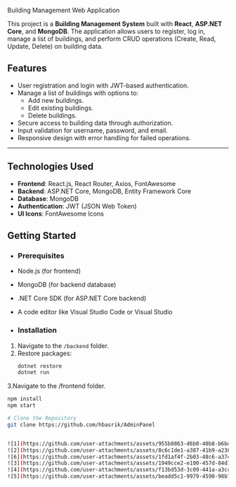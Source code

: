 Building Management Web Application

This project is a **Building Management System** built with **React**, **ASP.NET Core**, and **MongoDB**. The application allows users to register, log in, manage a list of buildings, and perform CRUD operations (Create, Read, Update, Delete) on building data.

## Features
- User registration and login with JWT-based authentication.
- Manage a list of buildings with options to:
  - Add new buildings.
  - Edit existing buildings.
  - Delete buildings.
- Secure access to building data through authorization.
- Input validation for username, password, and email.
- Responsive design with error handling for failed operations.

---

## Technologies Used
- **Frontend**: React.js, React Router, Axios, FontAwesome
- **Backend**: ASP.NET Core, MongoDB, Entity Framework Core
- **Database**: MongoDB
- **Authentication**: JWT (JSON Web Token)
- **UI Icons**: FontAwesome Icons

## Getting Started
- ### Prerequisites
- Node.js (for frontend)
- MongoDB (for backend database)
- .NET Core SDK (for ASP.NET Core backend)
- A code editor like Visual Studio Code or Visual Studio

- ### Installation

1. Navigate to the `/backend` folder.
2. Restore packages:
   ```bash
   dotnet restore
   dotnet run
   
3.Navigate to the /frontend folder.
   ```bash
  npm install 
  npm start

# Clone the Repository
   git clone https://github.com/hbasrik/AdminPanel


![1](https://github.com/user-attachments/assets/955b0863-d6b0-40b8-b6bd-8e2559064c29)
![2](https://github.com/user-attachments/assets/8c6c1de1-a387-41b9-a238-0d914a21e624)
![6](https://github.com/user-attachments/assets/1fd1af4f-2b03-48c6-a374-65cfb4c89a8e)
![3](https://github.com/user-attachments/assets/1949cce2-e100-457d-84d1-33308ed860b8)
![4](https://github.com/user-attachments/assets/f13bd53d-3c09-441a-a3cc-019b0d023a86)
![5](https://github.com/user-attachments/assets/beadd5c1-9979-4590-98b7-f9dd796547c8)
